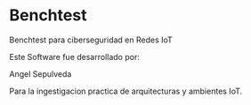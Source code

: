 # Benchtest
Benchtest para ciberseguridad en Redes IoT

Este Software fue desarrollado por:

Angel Sepulveda

Para la ingestigacion practica de arquitecturas y ambientes IoT.
